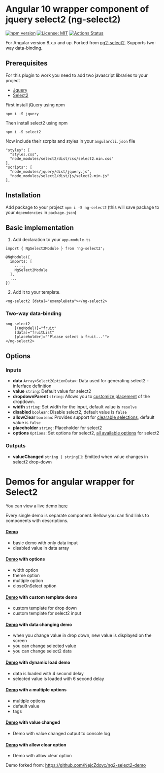 # Angular 10 wrapper component of jquery select2 (ng-select2)

[![npm version](https://badge.fury.io/js/ng-select2.svg)](https://badge.fury.io/js/ng-select2)  [![License: MIT](https://img.shields.io/badge/License-MIT-yellow.svg)](https://opensource.org/licenses/MIT) [![Actions Status](https://github.com/tealpartners/ng-select2/workflows/Node%20CI/badge.svg)](https://github.com/tealpartners/ng-select2/actions)

For Angular version 8.x.x and up. Forked from [ng2-select2](https://www.npmjs.com/package/ng2-select2). Supports two-way data-binding.

## Prerequisites

For this plugin to work you need to add two javascript libraries to your project
- [Jquery](https://jquery.com/download/)
- [Select2](https://select2.github.io/)

First install jQuery using npm

`npm i -S jquery`

Then install select2 using npm

`npm i -S select2`

Now include their scrpits and styles in your `angularcli.json` file
```
"styles": [
  "styles.css",
  "node_modules/select2/dist/css/select2.min.css"
],
"scripts": [
  "node_modules/jquery/dist/jquery.js",
  "node_modules/select2/dist/js/select2.min.js"
],
```

## Installation

Add package to your project `npm i -S ng-select2` (this will save package to your `dependencies` in `package.json`)


## Basic implementation

1) Add declaration to your `app.module.ts`
```
import { NgSelect2Module } from 'ng-select2';

@NgModule({
  imports: [
    ....,
    NgSelect2Module
  ],
  ...
})
```

2) Add it to your template.

```
<ng-select2 [data]="exampleData"></ng-select2>
```

### Two-way data-binding
```
<ng-select2 
	[(ngModel)]="fruit"
	[data]="fruitList"
	[placeholder]="'Please select a fruit...'">		
</ng-select2>
```


## Options

### Inputs
* **data** `Array<Select2OptionData>`: Data used for generating select2 - inferface definition
* **value** `string`: Default value for select2
* **dropdownParent** `string`: Allows you to [customize placement](https://select2.org/dropdown#dropdown-placement) of the dropdown.
* **width** `string`: Set width for the input, default value is `resolve`
* **disabled** `boolean`: Disable select2, default value is `false`
* **allowClear** `boolean`:  	Provides support for [clearable selections](https://select2.org/selections#clearable-selections), default value is `false`
* **placeholder** `string`: Placeholder for select2
* **options** `Options`: Set options for select2, [all available options](https://github.com/DefinitelyTyped/DefinitelyTyped/blob/4869992bc079b88280b9ff91213528904109e8ae/select2/index.d.ts#L40) for select2

### Outputs
* **valueChanged** `string | string[]`: Emitted when value changes in select2 drop-down

# Demos for angular wrapper for Select2

You can view a live demo [here](https://tealpartners.github.io/ng-select2)

Every single demo is separate component. Bellow you can find links to components with descriptions.

#### [Demo](https://github.com/tealpartners/ng-select2/tree/master/src/app/demos/basic)
- basic demo with only data input
- disabled value in data array

#### [Demo](https://github.com/tealpartners/ng-select2/tree/master/src/app/demos/options) with options
- width option
- theme option
- multiple option
- closeOnSelect option

#### [Demo](https://github.com/tealpartners/ng-select2/tree/master/src/app/demos/template) with custom template demo
- custom template for drop down
- custom template for select2 input

#### [Demo](https://github.com/tealpartners/ng-select2/tree/master/src/app/demos/change) with data changing demo
- when you change value in drop down, new value is displayed on the screen
- you can change selected value
- you can change select2 data

#### [Demo](https://github.com/tealpartners/ng-select2/tree/master/src/app/demos/dynamic) with dynamic load demo
- data is loaded with 4 second delay
- selected value is loaded with 6 second delay

#### [Demo](https://github.com/tealpartners/ng-select2/tree/master/src/app/demos/multiple) with a multiple options
- multiple options
- default value
- tags

#### [Demo](https://github.com/tealpartners/ng-select2/tree/master/src/app/demos/value-changed) with value changed
- Demo with value changed output to console log


#### [Demo](https://github.com/tealpartners/ng-select2/tree/master/src/app/demos/allow-clear) with allow clear option
- Demo with allow clear option

Demo forked from: https://github.com/NejcZdovc/ng2-select2-demo
